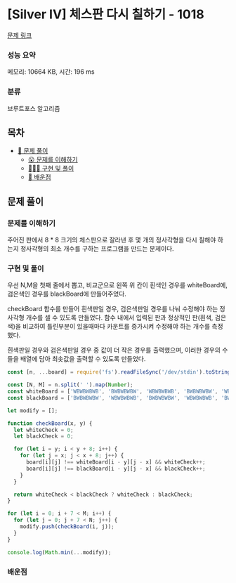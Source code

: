 # [Silver IV] 체스판 다시 칠하기 - 1018

[문제 링크](https://www.acmicpc.net/problem/1018)

### 성능 요약

메모리: 10664 KB, 시간: 196 ms

### 분류

브루트포스 알고리즘

## 목차

- [🤔 문제 풀이](#문제-풀이)
  - [😮 문제를 이해하기](#문제를-이해하기)
  - [👨🏻‍💻 구현 및 풀이](#구현-및-풀이)
  - [🫢 배운점](#배운점)

## 문제 풀이

### 문제를 이해하기

주어진 판에서 8 \* 8 크기의 체스판으로 잘라낸 후 몇 개의 정사각형을 다시 칠해야 하는지 정사각형의 최소 개수를 구하는 프로그램을 만드는 문제이다.

### 구현 및 풀이

우선 N,M을 첫째 줄에서 뽑고, 비교군으로 왼쪽 위 칸이 흰색인 경우를 whiteBoard에, 검은색인 경우를 blackBoard에 만들어주었다.

checkBoard 함수를 만들어 흰색판일 경우, 검은색판일 경우를 나눠 수정해야 하는 정사각형 개수를 셀 수 있도록 만들었다. 함수 내에서 입력된 판과 정상적인 판(흰색, 검은색)을 비교하여 틀린부분이 있을때마다 카운트를 증가시켜 수정해야 하는 개수를 측정했다.

흰색판일 경우와 검은색판일 경우 중 값이 더 작은 경우를 출력했으며, 이러한 경우의 수들을 배열에 담아 최솟값을 출력할 수 있도록 만들었다.

```javascript
const [n, ...board] = require('fs').readFileSync('/dev/stdin').toString().trim().split('\n');

const [N, M] = n.split(' ').map(Number);
const whiteBoard = ['WBWBWBWB', 'BWBWBWBW', 'WBWBWBWB', 'BWBWBWBW', 'WBWBWBWB', 'BWBWBWBW', 'WBWBWBWB', 'BWBWBWBW'];
const blackBoard = ['BWBWBWBW', 'WBWBWBWB', 'BWBWBWBW', 'WBWBWBWB', 'BWBWBWBW', 'WBWBWBWB', 'BWBWBWBW', 'WBWBWBWB'];

let modify = [];

function checkBoard(x, y) {
  let whiteCheck = 0;
  let blackCheck = 0;

  for (let i = y; i < y + 8; i++) {
    for (let j = x; j < x + 8; j++) {
      board[i][j] !== whiteBoard[i - y][j - x] && whiteCheck++;
      board[i][j] !== blackBoard[i - y][j - x] && blackCheck++;
    }
  }

  return whiteCheck < blackCheck ? whiteCheck : blackCheck;
}

for (let i = 0; i + 7 < M; i++) {
  for (let j = 0; j + 7 < N; j++) {
    modify.push(checkBoard(i, j));
  }
}

console.log(Math.min(...modify));
```

### 배운점
